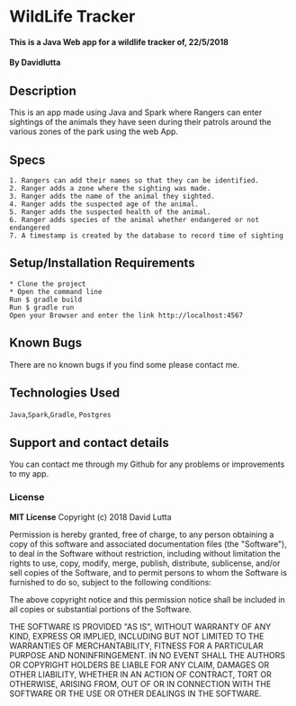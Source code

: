 # WildLife Tracker
#### This is a Java Web app for a wildlife tracker of, 22/5/2018
#### By **Davidlutta**
## Description
This is an app made using Java and Spark where Rangers can enter sightings of the animals they have seen during their patrols around the various zones of the park using the web App. 
## Specs
````
1. Rangers can add their names so that they can be identified.
2. Ranger adds a zone where the sighting was made.
3. Ranger adds the name of the animal they sighted.
4. Ranger adds the suspected age of the animal.
5. Ranger adds the suspected health of the animal.
6. Ranger adds species of the animal whether endangered or not endangered
7. A timestamp is created by the database to record time of sighting
````
## Setup/Installation Requirements
```
* Clone the project 
* Open the command line
Run $ gradle build
Run $ gradle run
Open your Browser and enter the link http://localhost:4567
```
## Known Bugs
There are no known bugs if you find some please contact me.
## Technologies Used
` Java `,`Spark`,`Gradle`, `Postgres`
## Support and contact details
You can contact me through my Github for any problems or improvements to my app.
### License
**MIT License**
Copyright (c) 2018 David Lutta

Permission is hereby granted, free of charge, to any person obtaining a copy
of this software and associated documentation files (the "Software"), to deal
in the Software without restriction, including without limitation the rights
to use, copy, modify, merge, publish, distribute, sublicense, and/or sell
copies of the Software, and to permit persons to whom the Software is
furnished to do so, subject to the following conditions:

The above copyright notice and this permission notice shall be included in all
copies or substantial portions of the Software.

THE SOFTWARE IS PROVIDED "AS IS", WITHOUT WARRANTY OF ANY KIND, EXPRESS OR
IMPLIED, INCLUDING BUT NOT LIMITED TO THE WARRANTIES OF MERCHANTABILITY,
FITNESS FOR A PARTICULAR PURPOSE AND NONINFRINGEMENT. IN NO EVENT SHALL THE
AUTHORS OR COPYRIGHT HOLDERS BE LIABLE FOR ANY CLAIM, DAMAGES OR OTHER
LIABILITY, WHETHER IN AN ACTION OF CONTRACT, TORT OR OTHERWISE, ARISING FROM,
OUT OF OR IN CONNECTION WITH THE SOFTWARE OR THE USE OR OTHER DEALINGS IN THE
SOFTWARE.
